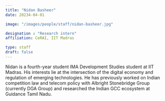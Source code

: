 ```yaml
---
title: "Nidan Basheer"
date: 20234-04-01

image: "/images/people/staff/nidan-basheer.jpg"

designation : "Research intern"
affiliation: CeRAI, IIT Madras

type: staff
draft: false
---
```


Nidan is a fourth-year student IMA Development Studies student at IIT Madras. His interests lie at the intersection of the digital economy and regulation of emerging technologies. He has previously worked on Indian competition law and telecom policy with Albright Stonebridge Group (currently DGA Group) and researched the Indian GCC ecosystem at Guidance Tamil Nadu.